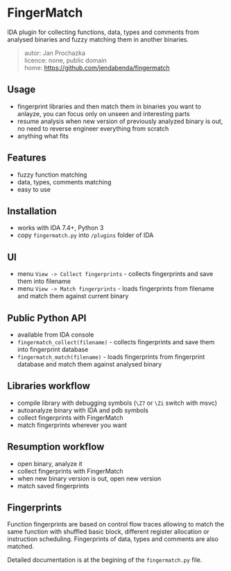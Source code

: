 # FingerMatch

IDA plugin for collecting functions, data, types and comments from analysed binaries
and fuzzy matching them in another binaries.

> autor: Jan Prochazka<br>
> licence: none, public domain<br>
> home: https://github.com/jendabenda/fingermatch<br>


## Usage
 * fingerprint libraries and then match them in binaries you want to anlayze,
   you can focus only on unseen and interesting parts
 * resume analysis when new version of previously analyzed binary is out, no need to
   reverse engineer everything from scratch
 * anything what fits


## Features
 * fuzzy function matching
 * data, types, comments matching
 * easy to use


## Installation
 * works with IDA 7.4+, Python 3
 * copy `fingermatch.py` into `/plugins` folder of IDA


## UI
 * menu `View -> Collect fingerprints` - collects fingerprints and save them into filename
 * menu `View -> Match fingerprints` - loads fingerprints from filename and match them against
   current binary


## Public Python API
 * available from IDA console
 * `fingermatch_collect(filename)` - collects fingerprints and save them into fingerprint database
 * `fingermatch_match(filename)` - loads fingerprints from fingerprint database and match them against analysed binary


## Libraries workflow
 * compile library with debugging symbols (`\Z7` or `\Zi` switch with msvc)
 * autoanalyze binary with IDA and pdb symbols
 * collect fingerprints with FingerMatch
 * match fingerprints wherever you want

## Resumption workflow
 * open binary, analyze it
 * collect fingerprints with FingerMatch
 * when new binary version is out, open new version
 * match saved fingerprints


## Fingerprints
Function fingerprints are based on control flow traces allowing to match the same function
with shuffled basic block, different register allocation or instruction scheduling.
Fingerprints of data, types and comments are also matched.

Detailed documentation is at the begining of the `fingermatch.py` file.
